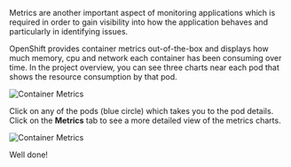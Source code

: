 Metrics are another important aspect of monitoring applications which is required in order to 
gain visibility into how the application behaves and particularly in identifying issues.

OpenShift provides container metrics out-of-the-box and displays how much memory, cpu and network 
each container has been consuming over time. In the project overview, you can see three charts 
near each pod that shows the resource consumption by that pod.

![Container Metrics](https://katacoda.com/openshift-roadshow/assets/health-metrics-brief.png)

Click on any of the pods (blue circle) which takes you to the pod details. Click on the **Metrics** tab 
to see a more detailed view of the metrics charts.

![Container Metrics](https://katacoda.com/openshift-roadshow/assets/health-metrics-detailed.png)

Well done!